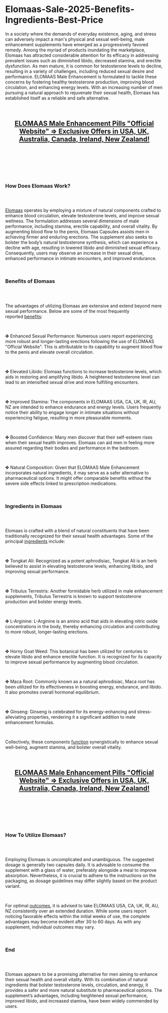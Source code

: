 # Elomaas-Sale-2025-Benefits-Ingredients-Best-Price

<p>In a society where the demands of everyday existence, aging, and stress can adversely impact a man's physical and sexual well-being, male enhancement supplements have emerged as a progressively favored remedy. Among the myriad of products inundating the marketplace, Elomaas has attracted considerable attention for its efficacy in addressing prevalent issues such as diminished libido, decreased stamina, and erectile dysfunction. As men mature, it is common for testosterone levels to decline, resulting in a variety of challenges, including reduced sexual desire and performance. ELOMAAS Male Enhancement is formulated to tackle these concerns by fostering healthy testosterone production, improving blood circulation, and enhancing energy levels. With an increasing number of men pursuing a natural approach to rejuvenate their sexual health, Elomaas has established itself as a reliable and safe alternative.</p>
<p>&nbsp;</p>
<h2 style="text-align: center;"><a href="https://elomaascapsules.com/go/checkout/"><strong>ELOMAAS Male Enhancement Pills "Official Website" =&gt; Exclusive Offers in USA, UK, Australia, Canada, Ireland, New Zealand!</strong></a></h2>
<h2 style="text-align: center;">&nbsp;</h2>
<p><a href="https://elomaascapsules.com/go/checkout/"><img src="https://storage.penzu.com/g/5gd4mFYzs34KsTbs" alt="" /></a></p>
<p>&nbsp;</p>
<h3><strong>How Does Elomaas Work?</strong></h3>
<h3>&nbsp;</h3>
<p><a href="https://elomaascapsules.com/">Elomaas</a>&nbsp;operates by employing a mixture of natural components crafted to enhance blood circulation, elevate testosterone levels, and improve sexual wellness. The formulation addresses several dimensions of male performance, including stamina, erectile capability, and overall vitality. By augmenting blood flow to the penis, Elomaas Capsules assists men in achieving firmer and enduring erections. The supplement also seeks to bolster the body&rsquo;s natural testosterone synthesis, which can experience a decline with age, resulting in lowered libido and diminished sexual efficacy. Consequently, users may observe an increase in their sexual drive, enhanced performance in intimate encounters, and improved endurance.</p>
<p>&nbsp;</p>
<h3><strong>Benefits of Elomaas</strong></h3>
<h3>&nbsp;</h3>
<p>The advantages of utilizing Elomaas are extensive and extend beyond mere sexual performance. Below are some of the most frequently reported&nbsp;<a href="https://stallionxmale.co.uk/">benefits</a>:</p>
<p>&nbsp;</p>
<p>✤ Enhanced Sexual Performance: Numerous users report experiencing more robust and longer-lasting erections following the use of ELOMAAS "Official Website". This is attributable to its capability to augment blood flow to the penis and elevate overall circulation.</p>
<p>&nbsp;</p>
<p>✤ Elevated Libido: Elomaas functions to increase testosterone levels, which aids in restoring and amplifying libido. A heightened testosterone level can lead to an intensified sexual drive and more fulfilling encounters.</p>
<p>&nbsp;</p>
<p>✤ Improved Stamina: The components in ELOMAAS USA, CA, UK, IR, AU, NZ are intended to enhance endurance and energy levels. Users frequently notice their ability to engage longer in intimate situations without experiencing fatigue, resulting in more pleasurable moments.</p>
<p>&nbsp;</p>
<p>✤ Boosted Confidence: Many men discover that their self-esteem rises when their sexual health improves. Elomaas can aid men in feeling more assured regarding their bodies and performance in the bedroom.</p>
<p>&nbsp;</p>
<p>✤ Natural Composition: Given that ELOMAAS Male Enhancement incorporates natural ingredients, it may serve as a safer alternative to pharmaceutical options. It might offer comparable benefits without the severe side effects linked to prescription medications.</p>
<p>&nbsp;</p>
<h3><strong>Ingredients in Elomaas</strong></h3>
<h3>&nbsp;</h3>
<p>Elomaas is crafted with a blend of natural constituents that have been traditionally recognized for their sexual health advantages. Some of the principal&nbsp;<a href="https://vitrafoxin.net/">ingredients</a>&nbsp;include:</p>
<p>&nbsp;</p>
<p>✤ Tongkat Ali: Recognized as a potent aphrodisiac, Tongkat Ali is an herb believed to assist in elevating testosterone levels, enhancing libido, and improving sexual performance.</p>
<p>&nbsp;</p>
<p>✤ Tribulus Terrestris: Another formidable herb utilized in male enhancement supplements, Tribulus Terrestris is known to support testosterone production and bolster energy levels.</p>
<p>&nbsp;</p>
<p>✤ L-Arginine: L-Arginine is an amino acid that aids in elevating nitric oxide concentrations in the body, thereby enhancing circulation and contributing to more robust, longer-lasting erections.</p>
<p>&nbsp;</p>
<p>✤ Horny Goat Weed: This botanical has been utilized for centuries to elevate libido and enhance erectile function. It is recognized for its capacity to improve sexual performance by augmenting blood circulation.</p>
<p>&nbsp;</p>
<p>✤ Maca Root: Commonly known as a natural aphrodisiac, Maca root has been utilized for its effectiveness in boosting energy, endurance, and libido. It also promotes overall hormonal equilibrium.</p>
<p>&nbsp;</p>
<p>✤ Ginseng: Ginseng is celebrated for its energy-enhancing and stress-alleviating properties, rendering it a significant addition to male enhancement formulas.</p>
<p>&nbsp;</p>
<p>Collectively, these components&nbsp;<a href="https://vmaxmale.com/">function</a>&nbsp;synergistically to enhance sexual well-being, augment stamina, and bolster overall vitality.</p>
<p>&nbsp;</p>
<h2 style="text-align: center;"><strong><a href="https://elomaascapsules.com/go/checkout/">ELOMAAS Male Enhancement Pills "Official Website" =&gt; Exclusive Offers in USA, UK, Australia, Canada, Ireland, New Zealand!</a></strong></h2>
<h2 style="text-align: center;">&nbsp;</h2>
<p><a href="https://elomaascapsules.com/go/checkout/"><img src="https://storage.penzu.com/g/A7aefUhdEY7ninZD" alt="" /></a></p>
<p>&nbsp;</p>
<h3><strong>How To Utilize Elomaas?</strong></h3>
<h3>&nbsp;</h3>
<p>Employing Elomaas is uncomplicated and unambiguous. The suggested dosage is generally two capsules daily. It is advisable to consume the supplement with a glass of water, preferably alongside a meal to improve absorption. Nevertheless, it is crucial to adhere to the instructions on the packaging, as dosage guidelines may differ slightly based on the product variant.</p>
<p>&nbsp;</p>
<p>For optimal&nbsp;<a href="https://braverxcaps.com/">outcomes</a>, it is advised to take ELOMAAS USA, CA, UK, IR, AU, NZ consistently over an extended duration. While some users report noticing favorable effects within the initial weeks of use, the complete advantages may become evident after 30 to 60 days. As with any supplement, individual outcomes may vary.</p>
<p>&nbsp;</p>
<h3><strong>End</strong></h3>
<h3>&nbsp;</h3>
<p>Elomaas appears to be a promising alternative for men aiming to enhance their sexual health and overall vitality. With its combination of natural ingredients that bolster testosterone levels, circulation, and energy, it provides a safer and more natural substitute to pharmaceutical options. The supplement&rsquo;s advantages, including heightened sexual performance, improved libido, and increased stamina, have been widely commended by users.</p>
